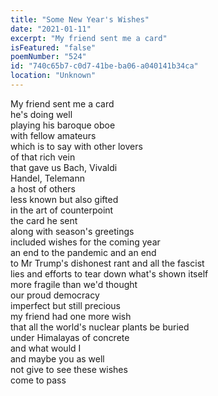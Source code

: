 ```yaml
---
title: "Some New Year's Wishes"
date: "2021-01-11"
excerpt: "My friend sent me a card"
isFeatured: "false"
poemNumber: "524"
id: "740c65b7-c0d7-41be-ba06-a040141b34ca"
location: "Unknown"
---
```


My friend sent me a card  
he's doing well  
playing his baroque oboe  
with fellow amateurs  
which is to say with other lovers  
of that rich vein  
that gave us Bach, Vivaldi  
Handel, Telemann  
a host of others  
less known but also gifted  
in the art of counterpoint  
the card he sent  
along with season's greetings  
included wishes for the coming year  
an end to the pandemic and an end  
to Mr Trump's dishonest rant and all the fascist  
lies and efforts to tear down what's shown itself  
more fragile than we'd thought  
our proud democracy  
imperfect but still precious  
my friend had one more wish  
that all the world's nuclear plants be buried  
under Himalayas of concrete  
and what would I  
and maybe you as well  
not give to see these wishes  
come to pass
